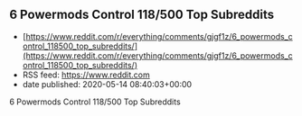 ## 6 Powermods Control 118/500 Top Subreddits
 - [https://www.reddit.com/r/everything/comments/gjgf1z/6_powermods_control_118500_top_subreddits/](https://www.reddit.com/r/everything/comments/gjgf1z/6_powermods_control_118500_top_subreddits/)
 - RSS feed: https://www.reddit.com
 - date published: 2020-05-14 08:40:03+00:00

6 Powermods Control 118/500 Top Subreddits

